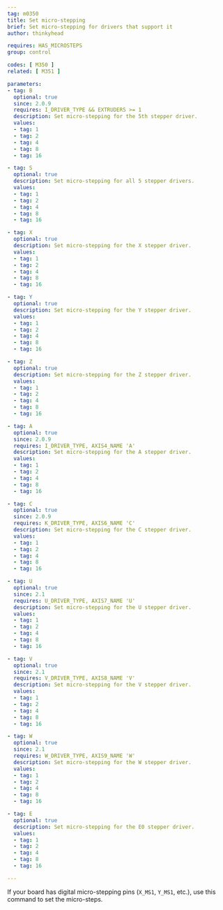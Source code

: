 ```yaml
---
tag: m0350
title: Set micro-stepping
brief: Set micro-stepping for drivers that support it
author: thinkyhead

requires: HAS_MICROSTEPS
group: control

codes: [ M350 ]
related: [ M351 ]

parameters:
- tag: B
  optional: true
  since: 2.0.9
  requires: I_DRIVER_TYPE && EXTRUDERS >= 1
  description: Set micro-stepping for the 5th stepper driver.
  values:
  - tag: 1
  - tag: 2
  - tag: 4
  - tag: 8
  - tag: 16

- tag: S
  optional: true
  description: Set micro-stepping for all 5 stepper drivers.
  values:
  - tag: 1
  - tag: 2
  - tag: 4
  - tag: 8
  - tag: 16

- tag: X
  optional: true
  description: Set micro-stepping for the X stepper driver.
  values:
  - tag: 1
  - tag: 2
  - tag: 4
  - tag: 8
  - tag: 16

- tag: Y
  optional: true
  description: Set micro-stepping for the Y stepper driver.
  values:
  - tag: 1
  - tag: 2
  - tag: 4
  - tag: 8
  - tag: 16

- tag: Z
  optional: true
  description: Set micro-stepping for the Z stepper driver.
  values:
  - tag: 1
  - tag: 2
  - tag: 4
  - tag: 8
  - tag: 16

- tag: A
  optional: true
  since: 2.0.9
  requires: I_DRIVER_TYPE, AXIS4_NAME 'A'
  description: Set micro-stepping for the A stepper driver.
  values:
  - tag: 1
  - tag: 2
  - tag: 4
  - tag: 8
  - tag: 16

- tag: C
  optional: true
  since: 2.0.9
  requires: K_DRIVER_TYPE, AXIS6_NAME 'C'
  description: Set micro-stepping for the C stepper driver.
  values:
  - tag: 1
  - tag: 2
  - tag: 4
  - tag: 8
  - tag: 16

- tag: U
  optional: true
  since: 2.1
  requires: U_DRIVER_TYPE, AXIS7_NAME 'U'
  description: Set micro-stepping for the U stepper driver.
  values:
  - tag: 1
  - tag: 2
  - tag: 4
  - tag: 8
  - tag: 16

- tag: V
  optional: true
  since: 2.1
  requires: V_DRIVER_TYPE, AXIS8_NAME 'V'
  description: Set micro-stepping for the V stepper driver.
  values:
  - tag: 1
  - tag: 2
  - tag: 4
  - tag: 8
  - tag: 16

- tag: W
  optional: true
  since: 2.1
  requires: W_DRIVER_TYPE, AXIS9_NAME 'W'
  description: Set micro-stepping for the W stepper driver.
  values:
  - tag: 1
  - tag: 2
  - tag: 4
  - tag: 8
  - tag: 16

- tag: E
  optional: true
  description: Set micro-stepping for the E0 stepper driver.
  values:
  - tag: 1
  - tag: 2
  - tag: 4
  - tag: 8
  - tag: 16

---
```


If your board has digital micro-stepping pins (`X_MS1`, `Y_MS1`, etc.), use this command to set the micro-steps.
